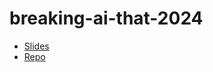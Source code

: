# breaking-ai-that-2024

* [Slides](Breaking-AI-THAT-2024.pdf)
* [Repo](https://github.com/snyk-workshops/AI-ConferenceBooking)
